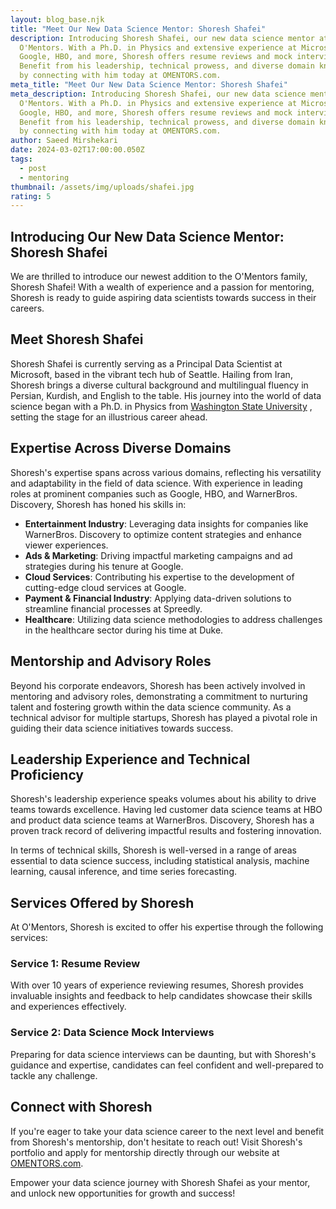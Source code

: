 ```yaml
---
layout: blog_base.njk
title: "Meet Our New Data Science Mentor: Shoresh Shafei"
description: Introducing Shoresh Shafei, our new data science mentor at
  O'Mentors. With a Ph.D. in Physics and extensive experience at Microsoft,
  Google, HBO, and more, Shoresh offers resume reviews and mock interviews.
  Benefit from his leadership, technical prowess, and diverse domain knowledge
  by connecting with him today at OMENTORS.com.
meta_title: "Meet Our New Data Science Mentor: Shoresh Shafei"
meta_description: Introducing Shoresh Shafei, our new data science mentor at
  O'Mentors. With a Ph.D. in Physics and extensive experience at Microsoft,
  Google, HBO, and more, Shoresh offers resume reviews and mock interviews.
  Benefit from his leadership, technical prowess, and diverse domain knowledge
  by connecting with him today at OMENTORS.com.
author: Saeed Mirshekari
date: 2024-03-02T17:00:00.050Z
tags:
  - post
  - mentoring
thumbnail: /assets/img/uploads/shafei.jpg
rating: 5
---
```

## Introducing Our New Data Science Mentor: Shoresh Shafei

We are thrilled to introduce our newest addition to the O'Mentors family, Shoresh Shafei! With a wealth of experience and a passion for mentoring, Shoresh is ready to guide aspiring data scientists towards success in their careers.

## Meet Shoresh Shafei

Shoresh Shafei is currently serving as a Principal Data Scientist at Microsoft, based in the vibrant tech hub of Seattle. Hailing from Iran, Shoresh brings a diverse cultural background and multilingual fluency in Persian, Kurdish, and English to the table. His journey into the world of data science began with a Ph.D. in Physics from [Washington State University](https://wsu.edu/)
, setting the stage for an illustrious career ahead.

## Expertise Across Diverse Domains

Shoresh's expertise spans across various domains, reflecting his versatility and adaptability in the field of data science. With experience in leading roles at prominent companies such as Google, HBO, and WarnerBros. Discovery, Shoresh has honed his skills in:

- **Entertainment Industry**: Leveraging data insights for companies like WarnerBros. Discovery to optimize content strategies and enhance viewer experiences.
- **Ads & Marketing**: Driving impactful marketing campaigns and ad strategies during his tenure at Google.
- **Cloud Services**: Contributing his expertise to the development of cutting-edge cloud services at Google.
- **Payment & Financial Industry**: Applying data-driven solutions to streamline financial processes at Spreedly.
- **Healthcare**: Utilizing data science methodologies to address challenges in the healthcare sector during his time at Duke.

## Mentorship and Advisory Roles

Beyond his corporate endeavors, Shoresh has been actively involved in mentoring and advisory roles, demonstrating a commitment to nurturing talent and fostering growth within the data science community. As a technical advisor for multiple startups, Shoresh has played a pivotal role in guiding their data science initiatives towards success.

## Leadership Experience and Technical Proficiency

Shoresh's leadership experience speaks volumes about his ability to drive teams towards excellence. Having led customer data science teams at HBO and product data science teams at WarnerBros. Discovery, Shoresh has a proven track record of delivering impactful results and fostering innovation.

In terms of technical skills, Shoresh is well-versed in a range of areas essential to data science success, including statistical analysis, machine learning, causal inference, and time series forecasting.

## Services Offered by Shoresh

At O'Mentors, Shoresh is excited to offer his expertise through the following services:

### Service 1: Resume Review

With over 10 years of experience reviewing resumes, Shoresh provides invaluable insights and feedback to help candidates showcase their skills and experiences effectively.

### Service 2: Data Science Mock Interviews

Preparing for data science interviews can be daunting, but with Shoresh's guidance and expertise, candidates can feel confident and well-prepared to tackle any challenge.

## Connect with Shoresh

If you're eager to take your data science career to the next level and benefit from Shoresh's mentorship, don't hesitate to reach out! Visit Shoresh's portfolio and 
 apply for mentorship directly through our website at [OMENTORS.com](https://omentors.com).

Empower your data science journey with Shoresh Shafei as your mentor, and unlock new opportunities for growth and success!